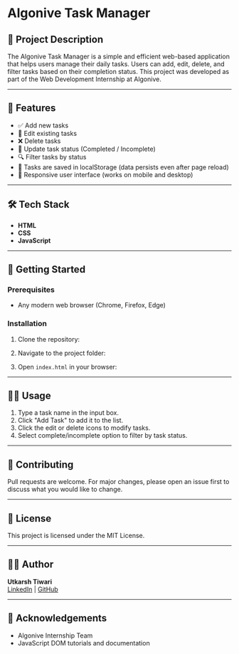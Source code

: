 # Algonive Task Manager

## 📌 Project Description
The Algonive Task Manager is a simple and efficient web-based application that helps users manage their daily tasks. Users can add, edit, delete, and filter tasks based on their completion status. This project was developed as part of the Web Development Internship at Algonive.

---

## 🔧 Features
- ✅ Add new tasks
- 📝 Edit existing tasks
- ❌ Delete tasks
- 🔄 Update task status (Completed / Incomplete)
- 🔍 Filter tasks by status
- 💾 Tasks are saved in localStorage (data persists even after page reload)
- 📱 Responsive user interface (works on mobile and desktop)

---

## 🛠 Tech Stack
- **HTML**
- **CSS**
- **JavaScript**

---

## 🚀 Getting Started

### Prerequisites
- Any modern web browser (Chrome, Firefox, Edge)

### Installation
1. Clone the repository:

2. Navigate to the project folder:

3. Open `index.html` in your browser:

---

## 🧑‍💻 Usage
1. Type a task name in the input box.
2. Click "Add Task" to add it to the list.
3. Click the edit or delete icons to modify tasks.
4. Select complete/incomplete option to filter by task status.

---

## 🤝 Contributing
Pull requests are welcome. For major changes, please open an issue first to discuss what you would like to change.

---

## 📜 License
This project is licensed under the MIT License.

---

## 👨‍💻 Author
**Utkarsh Tiwari**  
[LinkedIn](https://www.linkedin.com/in/utkarsh-tiwari-65702a341) | [GitHub](https://github.com/fychl)

---

## 🙏 Acknowledgements
- Algonive Internship Team
- JavaScript DOM tutorials and documentation